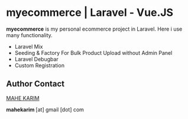 # myecommerce | Laravel - Vue.JS
<b>myecommerce</b> is my personal ecommerce project in Laravel. Here i use many functionality. 
  
  - Laravel Mix
  - Seeding & Factory For Bulk Product Upload without Admin Panel
  - Laravel Debugbar
  - Custom Registration

## Author Contact
[MAHE KARIM](https://fb.com/ImMaheKarim) 
<br>

<b>
    mahekarim
</b> [at] gmail [dot] com
